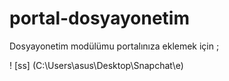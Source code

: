 # portal-dosyayonetim
Dosyayonetim modülümu portalınıza eklemek için ;

! [ss] (C:\Users\asus\Desktop\Snapchat\e)
